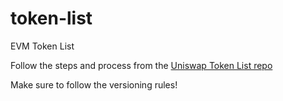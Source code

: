 # token-list
EVM Token List

Follow the steps and process from the [Uniswap Token List repo](https://github.com/Uniswap/token-lists#authoring-token-lists)

Make sure to follow the versioning rules!
